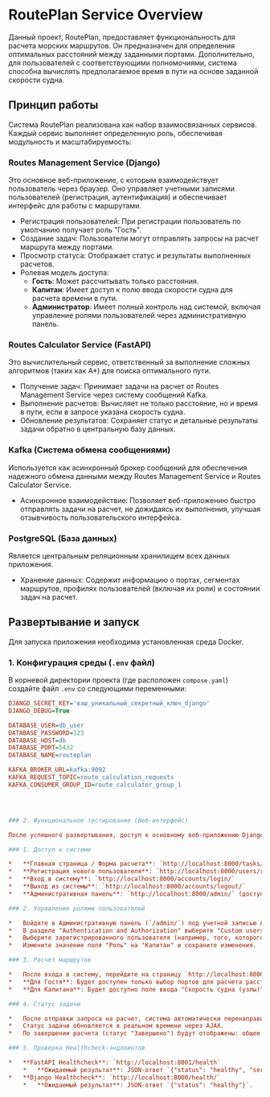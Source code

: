 # RoutePlan Service Overview

Данный проект, RoutePlan, предоставляет функциональность для расчета морских маршрутов. Он предназначен для определения оптимальных расстояний между заданными портами. Дополнительно, для пользователей с соответствующими полномочиями, система способна вычислять предполагаемое время в пути на основе заданной скорости судна.

## Принцип работы

Система RoutePlan реализована как набор взаимосвязанных сервисов. Каждый сервис выполняет определенную роль, обеспечивая модульность и масштабируемость:

### Routes Management Service (Django)

Это основное веб-приложение, с которым взаимодействует пользователь через браузер. Оно управляет учетными записями пользователей (регистрация, аутентификация) и обеспечивает интерфейс для работы с маршрутами.
*   Регистрация пользователей: При регистрации пользователь по умолчанию получает роль "Гость".
*   Создание задач: Пользователи могут отправлять запросы на расчет маршрута между портами.
*   Просмотр статуса: Отображает статус и результаты выполненных расчетов.
*   Ролевая модель доступа:
    *   **Гость**: Может рассчитывать только расстояния.
    *   **Капитан**: Имеет доступ к полю ввода скорости судна для расчета времени в пути.
    *   **Администратор**: Имеет полный контроль над системой, включая управление ролями пользователей через административную панель.

### Routes Calculator Service (FastAPI)

Это вычислительный сервис, ответственный за выполнение сложных алгоритмов (таких как A\*) для поиска оптимального пути.
*   Получение задач: Принимает задачи на расчет от Routes Management Service через систему сообщений Kafka.
*   Выполнение расчетов: Вычисляет не только расстояние, но и время в пути, если в запросе указана скорость судна.
*   Обновление результатов: Сохраняет статус и детальные результаты задачи обратно в центральную базу данных.

### Kafka (Система обмена сообщениями)

Используется как асинхронный брокер сообщений для обеспечения надежного обмена данными между Routes Management Service и Routes Calculator Service.
*   Асинхронное взаимодействие: Позволяет веб-приложению быстро отправлять задачи на расчет, не дожидаясь их выполнения, улучшая отзывчивость пользовательского интерфейса.

### PostgreSQL (База данных)

Является центральным реляционным хранилищем всех данных приложения.
*   Хранение данных: Содержит информацию о портах, сегментах маршрутов, профилях пользователей (включая их роли) и состоянии задач на расчет.


## Развертывание и запуск

Для запуска приложения необходима установленная среда Docker.

### 1. Конфигурация среды (`.env` файл)

В корневой директории проекта (где расположен `compose.yaml`) создайте файл `.env` со следующими переменными:

```ini
DJANGO_SECRET_KEY='ваш_уникальный_секретный_ключ_django'
DJANGO_DEBUG=True

DATABASE_USER=db_user
DATABASE_PASSWORD=123
DATABASE_HOST=db
DATABASE_PORT=5432
DATABASE_NAME=routeplan

KAFKA_BROKER_URL=kafka:9092
KAFKA_REQUEST_TOPIC=route_calculation_requests
KAFKA_CONSUMER_GROUP_ID=route_calculator_group_1




### 2. Функциональное тестирование (Веб-интерфейс)

После успешного развертывания, доступ к основному веб-приложению Django осуществляется по адресу `http://localhost:8000/`.

### 1. Доступ к системе

*   **Главная страница / Форма расчета**: `http://localhost:8000/tasks/create/`
*   **Регистрация нового пользователя**: `http://localhost:8000/users/register/`
*   **Вход в систему**: `http://localhost:8000/accounts/login/`
*   **Выход из системы**: `http://localhost:8000/accounts/logout/`
*   **Административная панель**: `http://localhost:8000/admin/` (доступна после создания суперпользователя).

### 2. Управление ролями пользователей

*   Войдите в Административную панель (`/admin/`) под учетной записью Администратора.
*   В разделе "Authentication and Authorization" выберите "Custom users".
*   Выберите зарегистрированного пользователя (например, того, которого вы зарегистрировали как "Гостя").
*   Измените значение поля "Роль" на "Капитан" и сохраните изменения.

### 3. Расчет маршрутов

*   После входа в систему, перейдите на страницу `http://localhost:8000/tasks/create/`.
*   **Для Гостя**: Будет доступен только выбор портов для расчета расстояния. Поле ввода скорости судна будет скрыто или неактивно.
*   **Для Капитана**: Будет доступно поле ввода "Скорость судна (узлы)". Ввод скорости позволит системе рассчитать предполагаемое время в пути (ETA/ETD) для каждого вейпоинта маршрута.

### 4. Статус задачи

*   После отправки запроса на расчет, система автоматически перенаправит вас на страницу статуса задачи: `http://localhost:8000/tasks/<UUID_задачи>/`
*   Статус задачи обновляется в реальном времени через AJAX.
*   По завершении расчета (статус "Завершено") будут отображены: общее расстояние и, при наличии скорости, детальная информация по вейпоинтам с ETA/ETD.

### 5. Проверка Healthcheck-эндпоинтов

*   **FastAPI Healthcheck**: `http://localhost:8001/health`
    *   **Ожидаемый результат**: JSON-ответ `{"status": "healthy", "service": "RouteCalculatorService"}`.
*   **Django Healthcheck**: `http://localhost:8000/health/`
    *   **Ожидаемый результат**: JSON-ответ `{"status": "healthy"}`.

